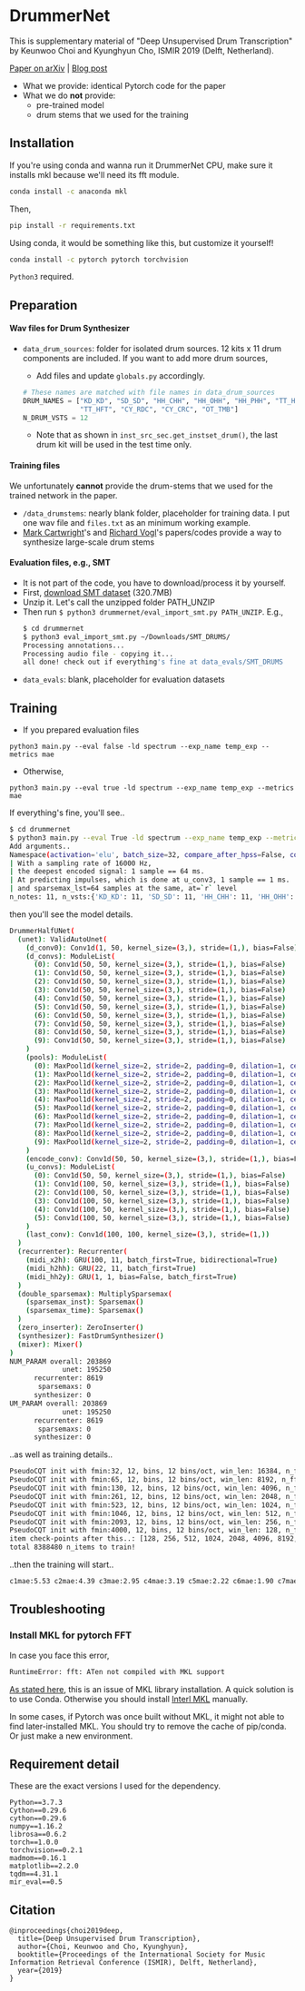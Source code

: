 # DrummerNet

This is supplementary material of "Deep Unsupervised Drum Transcription" by Keunwoo Choi and Kyunghyun Cho, ISMIR 2019 (Delft, Netherland). 

[Paper on arXiv](https://arxiv.org/abs/1906.03697) | [Blog post](https://keunwoochoi.wordpress.com/2019/06/11/drummernet-deep-unsupervised-drum-transcription/)   

* What we provide: identical Pytorch code for the paper 
* What we do **not** provide:
  - pre-trained model
  - drum stems that we used for the training

## Installation

If you're using conda and wanna run it DrummerNet CPU, make sure it installs mkl because we'll need its fft module.
```bash
conda install -c anaconda mkl
```
Then,
```bash
pip install -r requirements.txt
```

Using conda, it would be something like this, but customize it yourself!
```bash
conda install -c pytorch pytorch torchvision 
```

`Python3` required.

## Preparation
#### Wav files for Drum Synthesizer
 * `data_drum_sources`: folder for isolated drum sources. 12 kits x 11 drum components are included.
 If you want to add more drum sources,
 
   - Add files and update `globals.py` accordingly. 
    ```python
    # These names are matched with file names in data_drum_sources
    DRUM_NAMES = ["KD_KD", "SD_SD", "HH_CHH", "HH_OHH", "HH_PHH", "TT_HIT", "TT_MHT",
                  "TT_HFT", "CY_RDC", "CY_CRC", "OT_TMB"]
    N_DRUM_VSTS = 12
    ```
   - Note that as shown in `inst_src_sec.get_instset_drum()`, the last drum kit will be used in the test time only. 

#### Training files
We unfortunately **cannot** provide the drum-stems that we used for the trained network in the paper.
 * `/data_drumstems`: nearly blank folder, placeholder for training data. I put one wav file and `files.txt` as an minimum working example.
 * [Mark Cartwright](http://dafx2018.web.ua.pt/papers/DAFx2018_paper_60.pdf)'s and [Richard Vogl](https://arxiv.org/abs/1806.06676)'s papers/codes provide a way to synthesize large-scale drum stems   

#### Evaluation files, e.g., SMT
 * It is not part of the code, you have to download/process it by yourself.
 * First, [download SMT dataset](https://www.idmt.fraunhofer.de/en/business_units/m2d/smt/drums.html) (320.7MB)
 * Unzip it. Let's call the unzipped folder PATH_UNZIP
 * Then run `$ python3 drummernet/eval_import_smt.py PATH_UNZIP`. E.g.,
    ```bash
   $ cd drummernet
   $ python3 eval_import_smt.py ~/Downloads/SMT_DRUMS/
   Processing annotations...
   Processing audio file - copying it...
    all done! check out if everything's fine at data_evals/SMT_DRUMS
   ```  
 * `data_evals`: blank, placeholder for evaluation datasets

## Training

 * If you prepared evaluation files
```
python3 main.py --eval false -ld spectrum --exp_name temp_exp --metrics mae
```
 * Otherwise,
```
python3 main.py --eval true -ld spectrum --exp_name temp_exp --metrics mae
```

If everything's fine, you'll see..
```bash
$ cd drummernet
$ python3 main.py --eval True -ld spectrum --exp_name temp_exp --metrics mae
Add arguments..
Namespace(activation='elu', batch_size=32, compare_after_hpss=False, conv_bias=False, eval=False, exp_name='temp_exp', kernel_size=3, l1_reg_lambda=0.003, learning_rate=0.0004, loss_domains=['spectrum'], metrics=['mae'], n_cqt_bins=12, n_layer_dec=6, n_layer_enc=10, n_mels=None, num_channel=50, recurrenter='three', resume=False, resume_num='', scale_r=2, source_norm='sqrsum', sparsemax_lst=64, sparsemax_type='multiply')
| With a sampling rate of 16000 Hz,
| the deepest encoded signal: 1 sample == 64 ms.
| At predicting impulses, which is done at u_conv3, 1 sample == 1 ms.
| and sparsemax_lst=64 samples at the same, at=`r` level
n_notes: 11, n_vsts:{'KD_KD': 11, 'SD_SD': 11, 'HH_CHH': 11, 'HH_OHH': 11, 'HH_PHH': 11, 'TT_HIT': 11, 'TT_MHT': 11, 'TT_HFT': 11, 'CY_RDC': 11, 'CY_CRC': 11, 'OT_TMB': 11}
```
then you'll see the model details.
```bash
DrummerHalfUNet(
  (unet): ValidAutoUnet(
    (d_conv0): Conv1d(1, 50, kernel_size=(3,), stride=(1,), bias=False)
    (d_convs): ModuleList(
      (0): Conv1d(50, 50, kernel_size=(3,), stride=(1,), bias=False)
      (1): Conv1d(50, 50, kernel_size=(3,), stride=(1,), bias=False)
      (2): Conv1d(50, 50, kernel_size=(3,), stride=(1,), bias=False)
      (3): Conv1d(50, 50, kernel_size=(3,), stride=(1,), bias=False)
      (4): Conv1d(50, 50, kernel_size=(3,), stride=(1,), bias=False)
      (5): Conv1d(50, 50, kernel_size=(3,), stride=(1,), bias=False)
      (6): Conv1d(50, 50, kernel_size=(3,), stride=(1,), bias=False)
      (7): Conv1d(50, 50, kernel_size=(3,), stride=(1,), bias=False)
      (8): Conv1d(50, 50, kernel_size=(3,), stride=(1,), bias=False)
      (9): Conv1d(50, 50, kernel_size=(3,), stride=(1,), bias=False)
    )
    (pools): ModuleList(
      (0): MaxPool1d(kernel_size=2, stride=2, padding=0, dilation=1, ceil_mode=False)
      (1): MaxPool1d(kernel_size=2, stride=2, padding=0, dilation=1, ceil_mode=False)
      (2): MaxPool1d(kernel_size=2, stride=2, padding=0, dilation=1, ceil_mode=False)
      (3): MaxPool1d(kernel_size=2, stride=2, padding=0, dilation=1, ceil_mode=False)
      (4): MaxPool1d(kernel_size=2, stride=2, padding=0, dilation=1, ceil_mode=False)
      (5): MaxPool1d(kernel_size=2, stride=2, padding=0, dilation=1, ceil_mode=False)
      (6): MaxPool1d(kernel_size=2, stride=2, padding=0, dilation=1, ceil_mode=False)
      (7): MaxPool1d(kernel_size=2, stride=2, padding=0, dilation=1, ceil_mode=False)
      (8): MaxPool1d(kernel_size=2, stride=2, padding=0, dilation=1, ceil_mode=False)
      (9): MaxPool1d(kernel_size=2, stride=2, padding=0, dilation=1, ceil_mode=False)
    )
    (encode_conv): Conv1d(50, 50, kernel_size=(3,), stride=(1,), bias=False)
    (u_convs): ModuleList(
      (0): Conv1d(50, 50, kernel_size=(3,), stride=(1,), bias=False)
      (1): Conv1d(100, 50, kernel_size=(3,), stride=(1,), bias=False)
      (2): Conv1d(100, 50, kernel_size=(3,), stride=(1,), bias=False)
      (3): Conv1d(100, 50, kernel_size=(3,), stride=(1,), bias=False)
      (4): Conv1d(100, 50, kernel_size=(3,), stride=(1,), bias=False)
      (5): Conv1d(100, 50, kernel_size=(3,), stride=(1,), bias=False)
    )
    (last_conv): Conv1d(100, 100, kernel_size=(3,), stride=(1,))
  )
  (recurrenter): Recurrenter(
    (midi_x2h): GRU(100, 11, batch_first=True, bidirectional=True)
    (midi_h2hh): GRU(22, 11, batch_first=True)
    (midi_hh2y): GRU(1, 1, bias=False, batch_first=True)
  )
  (double_sparsemax): MultiplySparsemax(
    (sparsemax_inst): Sparsemax()
    (sparsemax_time): Sparsemax()
  )
  (zero_inserter): ZeroInserter()
  (synthesizer): FastDrumSynthesizer()
  (mixer): Mixer()
)
NUM_PARAM overall: 203869
             unet: 195250
      recurrenter: 8619
       sparsemaxs: 0
      synthesizer: 0
UM_PARAM overall: 203869
             unet: 195250
      recurrenter: 8619
       sparsemaxs: 0
      synthesizer: 0
```
..as well as training details..
```bash
PseudoCQT init with fmin:32, 12, bins, 12 bins/oct, win_len: 16384, n_fft:16384, hop_length:64
PseudoCQT init with fmin:65, 12, bins, 12 bins/oct, win_len: 8192, n_fft:8192, hop_length:64
PseudoCQT init with fmin:130, 12, bins, 12 bins/oct, win_len: 4096, n_fft:4096, hop_length:64
PseudoCQT init with fmin:261, 12, bins, 12 bins/oct, win_len: 2048, n_fft:2048, hop_length:64
PseudoCQT init with fmin:523, 12, bins, 12 bins/oct, win_len: 1024, n_fft:1024, hop_length:64
PseudoCQT init with fmin:1046, 12, bins, 12 bins/oct, win_len: 512, n_fft:512, hop_length:64
PseudoCQT init with fmin:2093, 12, bins, 12 bins/oct, win_len: 256, n_fft:256, hop_length:64
PseudoCQT init with fmin:4000, 12, bins, 12 bins/oct, win_len: 128, n_fft:128, hop_length:64
item check-points after this..: [128, 256, 512, 1024, 2048, 4096, 8192, 16384, 32768, 65536, 131072, 262144, 524288, 1048576, 2097152, 4194304]
total 8388480 n_items to train!

```
..then the training will start..
```bash
c1mae:5.53 c2mae:4.39 c3mae:2.95 c4mae:3.19 c5mae:2.22 c6mae:1.90 c7mae:2.14 c8mae:2.26: 100%|███████████████████████████████████| 1/1 [00:25<00:00, 25.03s/it]
```

## Troubleshooting
### Install MKL for pytorch FFT
In case you face this error, 
```bash
RuntimeError: fft: ATen not compiled with MKL support
```
[As stated here](https://discuss.pytorch.org/t/error-using-fft-runtimeerror-fft-aten-not-compiled-with-mkl-support/21671/2), this is an issue of MKL library installation. 
A quick solution is to use Conda. Otherwise you should install [Interl MKL](https://software.intel.com/en-us/get-started-with-mkl-for-macos) manually.

In some cases, if Pytorch was once built without MKL, it might not able to find later-installed MKL. 
You should try to remove the cache of pip/conda. Or just make a new environment.    

## Requirement detail

These are the exact versions I used for the dependency.
```
Python==3.7.3
Cython==0.29.6
cython==0.29.6
numpy==1.16.2
librosa==0.6.2
torch==1.0.0
torchvision==0.2.1
madmom==0.16.1
matplotlib==2.2.0
tqdm==4.31.1
mir_eval==0.5
```

## Citation

```
@inproceedings{choi2019deep,
  title={Deep Unsupervised Drum Transcription},
  author={Choi, Keunwoo and Cho, Kyunghyun},
  booktitle={Proceedings of the International Society for Music Information Retrieval Conference (ISMIR), Delft, Netherland},
  year={2019}
}
```
